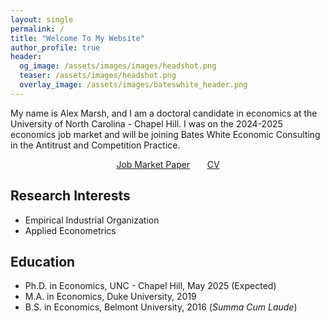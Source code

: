 ```yaml
---
layout: single
permalink: /
title: "Welcome To My Website"
author_profile: true
header:
  og_image: /assets/images/images/headshot.png
  teaser: /assets/images/headshot.png
  overlay_image: /assets/images/bateswhite_header.png
---
```


My name is Alex Marsh, and I am a doctoral candidate in economics at the University of North Carolina - Chapel Hill. I was on the 2024-2025 economics job market and will be joining Bates White Economic Consulting in the Antitrust and Competition Practice.  

<center> <a href="https://alexmarsh.io/files/AlexMarshJMP.pdf" class="btn btn--primary btn--large">Job Market Paper</a> &nbsp; &nbsp; &nbsp; <a href="https://alexmarsh.io/cv/" class="btn btn--primary btn--large">CV</a></center>

## Research Interests
- Empirical Industrial Organization
- Applied Econometrics

## Education
- Ph.D. in Economics, UNC - Chapel Hill, May 2025 (Expected)
- M.A. in Economics, Duke University, 2019
- B.S. in Economics, Belmont University, 2016 (*Summa Cum Laude*)